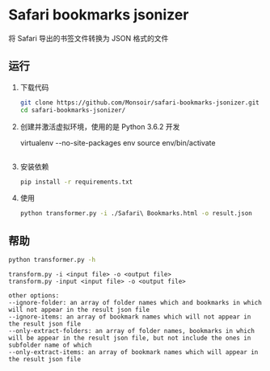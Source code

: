 # Safari bookmarks jsonizer

将 Safari 导出的书签文件转换为 JSON 格式的文件

## 运行

1. 下载代码

    ```sh
    git clone https://github.com/Monsoir/safari-bookmarks-jsonizer.git
    cd safari-bookmarks-jsonizer/
    ```

2. 创建并激活虚拟环境，使用的是 Python 3.6.2 开发

    virtualenv --no-site-packages env
    source env/bin/activate
    ```

3. 安装依赖

    ```sh
    pip install -r requirements.txt 
    ```

4. 使用

    ```sh
    python transformer.py -i ./Safari\ Bookmarks.html -o result.json
    ```

## 帮助

```sh
python transformer.py -h
```

```
transform.py -i <input file> -o <output file>
transform.py -input <input file> -o <output file>

other options:
--ignore-folder: an array of folder names which and bookmarks in which will not appear in the result json file
--ignore-items: an array of bookmark names which will not appear in the result json file
--only-extract-folders: an array of folder names, bookmarks in which will be appear in the result json file, but not include the ones in subfolder name of which
--only-extract-items: an array of bookmark names which will appear in the result json file
```


